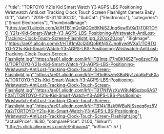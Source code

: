 {
	"title": "TORTOYO Y21s Kid Smart Watch Y3 AGPS LBS Positioning Wristwatch AntiLost Tracking Clock Touch Screen Flashlight Camera Baby Gift",
	"date": "2018-10-31 10:30:20",
	"SubCat": ["Electronics"],
	"categories": ["Smart Electronics"],
	"thumbnailImage": "https://ae01.alicdn.com/kf/HTB1mQcQiGQoBKNjSZJnq6yw9VXaT/TORTOYO-Y21s-Kid-Smart-Watch-Y3-AGPS-LBS-Positioning-Wristwatch-AntiLost-Tracking-Clock-Touch-Screen-Flashlight.jpg_220x220.jpg",
	"BigImage": ["https://ae01.alicdn.com/kf/HTB1mQcQiGQoBKNjSZJnq6yw9VXaT/TORTOYO-Y21s-Kid-Smart-Watch-Y3-AGPS-LBS-Positioning-Wristwatch-AntiLost-Tracking-Clock-Touch-Screen-Flashlight.jpg","https://ae01.alicdn.com/kf/HTB1ntq.i77mBKNjSZFyq6zydFXaG/TORTOYO-Y21s-Kid-Smart-Watch-Y3-AGPS-LBS-Positioning-Wristwatch-AntiLost-Tracking-Clock-Touch-Screen-Flashlight.jpg","https://ae01.alicdn.com/kf/HTB1rd6szeySBuNjy1zdq6xPxFXaA/TORTOYO-Y21s-Kid-Smart-Watch-Y3-AGPS-LBS-Positioning-Wristwatch-AntiLost-Tracking-Clock-Touch-Screen-Flashlight.jpg","https://ae01.alicdn.com/kf/HTB17N1WzXuWBuNjSszbq6AS7FXaT/TORTOYO-Y21s-Kid-Smart-Watch-Y3-AGPS-LBS-Positioning-Wristwatch-AntiLost-Tracking-Clock-Touch-Screen-Flashlight.jpg","https://ae01.alicdn.com/kf/HTB14k18zk9WBuNjSspeq6yz5VXa2/TORTOYO-Y21s-Kid-Smart-Watch-Y3-AGPS-LBS-Positioning-Wristwatch-AntiLost-Tracking-Clock-Touch-Screen-Flashlight.jpg"],
	"actualPrice": 16.80,
	"comparePrice": 21.00,
	"linkurl": "http://s.click.aliexpress.com/e/Fdhxam4",
	"inStock": 57
}
